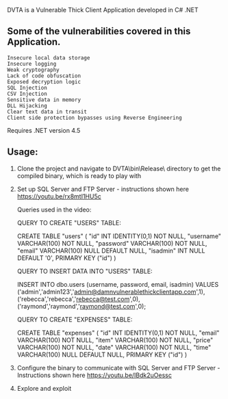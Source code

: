 DVTA is a Vulnerable Thick Client Application developed in C# .NET

Some of the vulnerabilities covered in this Application.
-------------------------------------------------------
    Insecure local data storage
    Insecure logging
    Weak cryptography
    Lack of code obfuscation
    Exposed decryption logic
    SQL Injection
    CSV Injection
    Sensitive data in memory
    DLL Hijacking
    Clear text data in transit
    Client side protection bypasses using Reverse Engineering

Requires .NET version 4.5

Usage:
------
1. Clone the project and navigate to DVTA\bin\Release\ directory to get the compiled binary, which is ready to play with
2. Set up SQL Server and FTP Server - instructions shown here https://youtu.be/rx8mtI1HU5c

    Queries used in the video:

    QUERY TO CREATE "USERS" TABLE:

    CREATE TABLE "users" (
        "id" INT IDENTITY(0,1) NOT NULL,
        "username" VARCHAR(100) NOT NULL,
        "password" VARCHAR(100) NOT NULL,
        "email" VARCHAR(100) NULL DEFAULT NULL,
        "isadmin" INT NULL DEFAULT '0',
        PRIMARY KEY ("id")
    )


    QUERY TO INSERT DATA INTO "USERS" TABLE:

    INSERT INTO dbo.users (username, password, email, isadmin)
    VALUES
    ('admin','admin123','admin@damnvulnerablethickclientapp.com',1),
    ('rebecca','rebecca','rebecca@test.com',0),
    ('raymond','raymond','raymond@test.com',0);


    QUERY TO CREATE "EXPENSES" TABLE:

    CREATE TABLE "expenses" (
        "id" INT IDENTITY(0,1) NOT NULL,
        "email" VARCHAR(100) NOT NULL,
        "item" VARCHAR(100) NOT NULL,
        "price" VARCHAR(100) NOT NULL,
        "date" VARCHAR(100) NOT NULL,
        "time" VARCHAR(100) NULL DEFAULT NULL,
        PRIMARY KEY ("id")
    )


3. Configure the binary to communicate with SQL Server and FTP Server - Instructions shown here https://youtu.be/IBdk2uOessc
4. Explore and exploit
